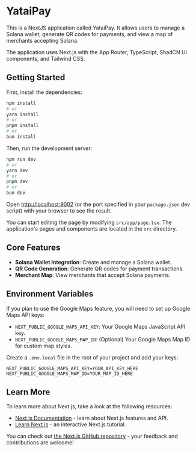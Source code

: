 # YataiPay

This is a NextJS application called YataiPay. It allows users to manage a Solana wallet, generate QR codes for payments, and view a map of merchants accepting Solana.

The application uses Next.js with the App Router, TypeScript, ShadCN UI components, and Tailwind CSS.

## Getting Started

First, install the dependencies:

```bash
npm install
# or
yarn install
# or
pnpm install
# or
bun install
```

Then, run the development server:

```bash
npm run dev
# or
yarn dev
# or
pnpm dev
# or
bun dev
```

Open [http://localhost:9002](http://localhost:9002) (or the port specified in your `package.json` dev script) with your browser to see the result.

You can start editing the page by modifying `src/app/page.tsx`. The application's pages and components are located in the `src` directory.

## Core Features

- **Solana Wallet Integration**: Create and manage a Solana wallet.
- **QR Code Generation**: Generate QR codes for payment transactions.
- **Merchant Map**: View merchants that accept Solana payments.

## Environment Variables

If you plan to use the Google Maps feature, you will need to set up Google Maps API keys:
- `NEXT_PUBLIC_GOOGLE_MAPS_API_KEY`: Your Google Maps JavaScript API key.
- `NEXT_PUBLIC_GOOGLE_MAPS_MAP_ID`: (Optional) Your Google Maps Map ID for custom map styles.

Create a `.env.local` file in the root of your project and add your keys:
```
NEXT_PUBLIC_GOOGLE_MAPS_API_KEY=YOUR_API_KEY_HERE
NEXT_PUBLIC_GOOGLE_MAPS_MAP_ID=YOUR_MAP_ID_HERE
```

## Learn More

To learn more about Next.js, take a look at the following resources:

- [Next.js Documentation](https://nextjs.org/docs) - learn about Next.js features and API.
- [Learn Next.js](https://nextjs.org/learn) - an interactive Next.js tutorial.

You can check out [the Next.js GitHub repository](https://github.com/vercel/next.js/) - your feedback and contributions are welcome!
